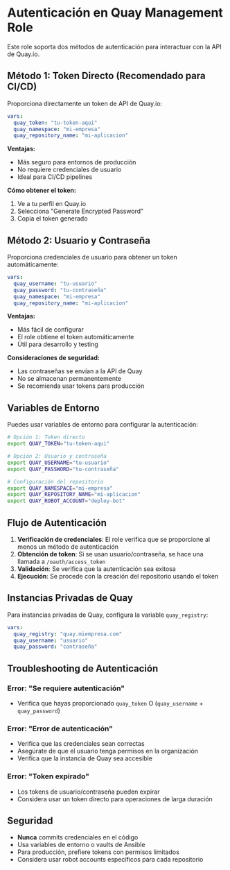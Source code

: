 # Autenticación en Quay Management Role

Este role soporta dos métodos de autenticación para interactuar con la API de Quay.io.

## Método 1: Token Directo (Recomendado para CI/CD)

Proporciona directamente un token de API de Quay.io:

```yaml
vars:
  quay_token: "tu-token-aqui"
  quay_namespace: "mi-empresa"
  quay_repository_name: "mi-aplicacion"
```

**Ventajas:**
- Más seguro para entornos de producción
- No requiere credenciales de usuario
- Ideal para CI/CD pipelines

**Cómo obtener el token:**
1. Ve a tu perfil en Quay.io
2. Selecciona "Generate Encrypted Password"
3. Copia el token generado

## Método 2: Usuario y Contraseña

Proporciona credenciales de usuario para obtener un token automáticamente:

```yaml
vars:
  quay_username: "tu-usuario"
  quay_password: "tu-contraseña"
  quay_namespace: "mi-empresa"
  quay_repository_name: "mi-aplicacion"
```

**Ventajas:**
- Más fácil de configurar
- El role obtiene el token automáticamente
- Útil para desarrollo y testing

**Consideraciones de seguridad:**
- Las contraseñas se envían a la API de Quay
- No se almacenan permanentemente
- Se recomienda usar tokens para producción

## Variables de Entorno

Puedes usar variables de entorno para configurar la autenticación:

```bash
# Opción 1: Token directo
export QUAY_TOKEN="tu-token-aqui"

# Opción 2: Usuario y contraseña
export QUAY_USERNAME="tu-usuario"
export QUAY_PASSWORD="tu-contraseña"

# Configuración del repositorio
export QUAY_NAMESPACE="mi-empresa"
export QUAY_REPOSITORY_NAME="mi-aplicacion"
export QUAY_ROBOT_ACCOUNT="deploy-bot"
```

## Flujo de Autenticación

1. **Verificación de credenciales**: El role verifica que se proporcione al menos un método de autenticación
2. **Obtención de token**: Si se usan usuario/contraseña, se hace una llamada a `/oauth/access_token`
3. **Validación**: Se verifica que la autenticación sea exitosa
4. **Ejecución**: Se procede con la creación del repositorio usando el token

## Instancias Privadas de Quay

Para instancias privadas de Quay, configura la variable `quay_registry`:

```yaml
vars:
  quay_registry: "quay.miempresa.com"
  quay_username: "usuario"
  quay_password: "contraseña"
```

## Troubleshooting de Autenticación

### Error: "Se requiere autenticación"
- Verifica que hayas proporcionado `quay_token` O (`quay_username` + `quay_password`)

### Error: "Error de autenticación"
- Verifica que las credenciales sean correctas
- Asegúrate de que el usuario tenga permisos en la organización
- Verifica que la instancia de Quay sea accesible

### Error: "Token expirado"
- Los tokens de usuario/contraseña pueden expirar
- Considera usar un token directo para operaciones de larga duración

## Seguridad

- **Nunca** commits credenciales en el código
- Usa variables de entorno o vaults de Ansible
- Para producción, prefiere tokens con permisos limitados
- Considera usar robot accounts específicos para cada repositorio
